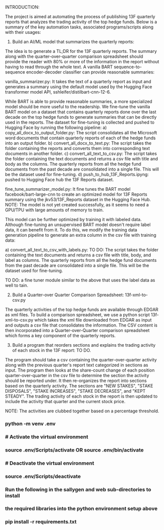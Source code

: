 INTRODUCTION:

The project is aimed at automating the process of publishing 13F quarterly reports 
that analyzes the trading activity of the top hedge funds. Below is a summary
of the key automation tasks, associated programs/scripts along with their usages:


1. Build an AI/ML model that summarizes the quarterly reports: 

The idea is to generate a TL;DR for the 13F quarterly reports. The summary 
along with the quarter-over-quarter comparison spreadsheet should provide the 
reader with 80% or more of the information in the report without having to read
through the whole text. A vanilla BART sequence-to-sequence encoder-decoder 
classifier can provide reasonable summaries:

vanilla_summarizer.py: It takes the text of a quarterly report as input 
                       and generates a summary using the default model used 
                       by the Hugging Face transformer model API, 
                       sshleifer/distilbart-cnn-12-6. 

While BART is able to provide reasonable summaries, a more specialized model
should be more useful to the readership. We fine-tune the vanilla BART  model
on a dataset that contains quarterly reports done over the last decade on the 
top hedge funds to generate summaries that can be directly used in the reports.
The dataset for fine-tuning is collected and pushed to Hugging Face by running 
the following pipeline:
a) copy_all_docx_to_output_folder.py: The script consolidates all the Microsoft
   word documents that contain quarterly reports of each of the hedge funds into
   an output folder.
b) convert_all_docx_to_text.py: The script takes the folder containing the reports
   and converts them into corresponding text documents in another folder.
c) convert_all_text_to_csv.py: The script takes the folder containing the text 
   documents and returns a csv file with title and body as the columns. The quarterly
   reports from all the hedge fund documents from the past decade are consolidated into
   a single file. This will be the dataset used for fine-tuning.
d) push_to_hub_13F_Reports.ipyng: pushed to Hugging Face hub the 13F Reports dataset.


fine_tune_summarizer_model.py: It fine tunes the BART model facebook/bart-large-cnn 
                               to create an optimized model for 13F Reports summary
                               using the jkv53/13F_Reports dataset in the Hugging Face
                               Hub. 
                               NOTE: The model is not yet created successfully, as
                               it seems to need a GPU/TPU with large amounts of memory
                               to train.

This model can be further optimized by training it with labeled data. Although 
fine-tuning an unsupervised BART model doesn't require label data, it can benefit from
it. To do this, we modify the training data generation pipeline to generate an extra
column in the csv file with training data:

a) convert_all_text_to_csv_with_labels.py: TO DO: The script takes the folder containing the text 
   documents and returns a csv file with title, body, and label as columns. The quarterly
   reports from all the hedge fund documents from the past decade are consolidated into
   a single file. This will be the dataset used for fine-tuning.

TO DO: a fine tuner module similar to the above that uses the label data as well to tain.

2. Build a Quarter-over Quarter Comparison Spreadsheet: 13f-xml-to-csv.py

The quarterly activities of the top hedge funds are available through EDGAR as 
xml files. To build a comparison spreadsheet, we use a python script 
13f-xml-to-csv.py which takes the xml file downloaded from EDGAR as input and
outputs a csv file that consolidates the information. The CSV content is then
incorporated into a Quarter-over-Quarter comparison spreadsheet which forms
a key component of the quarterly reports.

3. Build a program that reorders sections and explains the trading activity 
   of each stock in the 13F report: TO DO. 

The program should take a csv containing the quarter-over-quarter activity along
with the previous quarter's report text categorized in sections as input. The 
program then looks at the share-count change of each position quarter-over-quarter 
in the csv file to determine the section the activity should be reported under. It then
re-organizes the report into sections based on the quarterly activity. The sections
are "NEW STAKES", "STAKE DISPOSALS", "STAKE INCREASES", "STAKE DECREASES", and "KEPT STEADY".
The trading activity of each stock in the report is then updated to include the 
activity that quarter and the current stock price.

NOTE: The activities are clubbed together based on a percentage threshold.





### python -m venv .env
### 
### # Activate the virtual environment
### source .env/Scripts/activate OR source .env/bin/activate 
### # Deactivate the virtual environment
### source .env/Scripts/deactivate

### Run the following in the sallygen and web sub-directories to install 
### the required libraries into the python environment setup above
###
### pip install -r requirements.txt
###
